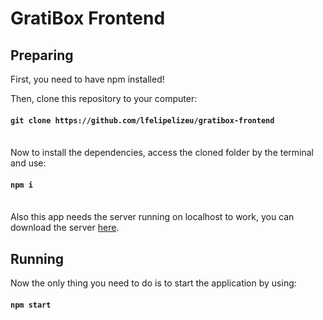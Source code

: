 # GratiBox Frontend

## Preparing
First, you need to have npm installed!

Then, clone this repository to your computer: 
#### `git clone https://github.com/lfelipelizeu/gratibox-frontend`
\
Now to install the dependencies, access the cloned folder by the terminal and use:
#### `npm i`
\
Also this app needs the server running on localhost to work, you can download the server [here](https://github.com/lfelipelizeu/gratibox-backend).

## Running
Now the only thing you need to do is to start the application by using:
#### `npm start`

